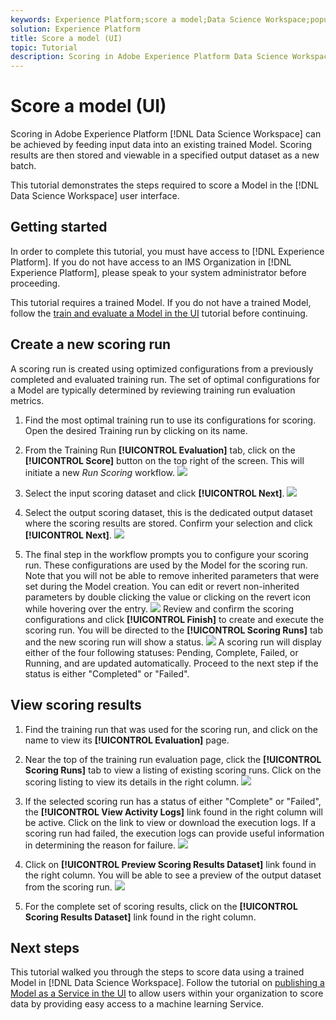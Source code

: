 ```yaml
---
keywords: Experience Platform;score a model;Data Science Workspace;popular topics;ui;scoring run;scoring results
solution: Experience Platform
title: Score a model (UI)
topic: Tutorial
description: Scoring in Adobe Experience Platform Data Science Workspace can be achieved by feeding input data into an existing trained Model. Scoring results are then stored and viewable in a specified output dataset as a new batch. 
---
```


# Score a model (UI)

Scoring in Adobe Experience Platform [!DNL Data Science Workspace] can be achieved by feeding input data into an existing trained Model. Scoring results are then stored and viewable in a specified output dataset as a new batch. 

This tutorial demonstrates the steps required to score a Model in the [!DNL Data Science Workspace] user interface.

## Getting started

In order to complete this tutorial, you must have access to [!DNL Experience Platform]. If you do not have access to an IMS Organization in [!DNL Experience Platform], please speak to your system administrator before proceeding.

This tutorial requires a trained Model. If you do not have a trained Model, follow the [train and evaluate a Model in the UI](./train-evaluate-model-ui.md) tutorial before continuing.

## Create a new scoring run

A scoring run is created using optimized configurations from a previously completed and evaluated training run. The set of optimal configurations for a Model are typically determined by reviewing training run evaluation metrics.

1. Find the most optimal training run to use its configurations for scoring. Open the desired Training run by clicking on its name.

2. From the Training Run **[!UICONTROL Evaluation]** tab, click on the **[!UICONTROL Score]** button on the top right of the screen. This will initiate a new *Run Scoring* workflow.
![](../images/models-recipes/score/training_run_overview.png)

3. Select the input scoring dataset and click **[!UICONTROL Next]**.
![](../images/models-recipes/score/scoring_input.png)

4. Select the output scoring dataset, this is the dedicated output dataset where the scoring results are stored. Confirm your selection and click **[!UICONTROL Next]**.
![](../images/models-recipes/score/scoring_results.png)

5. The final step in the workflow prompts you to configure your scoring run. These configurations are used by the Model for the scoring run.
Note that you will not be able to remove inherited parameters that were set during the Model creation. You can edit or revert non-inherited parameters by double clicking the value or clicking on the revert icon while hovering over the entry. 
![](../images/models-recipes/score/configuration.png) 
Review and confirm the scoring configurations and click **[!UICONTROL Finish]**  to create and execute the scoring run. You will be directed to the **[!UICONTROL Scoring Runs]** tab and the new scoring run will show a status.
![](../images/models-recipes/score/scoring_runs_tab.png)
A scoring run will display either of the four following statuses: Pending, Complete, Failed, or Running, and are updated automatically. Proceed to the next step if the status is either "Completed" or "Failed".

## View scoring results

1. Find the training run that was used for the scoring run, and click on the name to view its **[!UICONTROL Evaluation]** page.

2. Near the top of the training run evaluation page, click the **[!UICONTROL Scoring Runs]** tab to view a listing of existing scoring runs. Click on the scoring listing to view its details in the right column.
![](../images/models-recipes/score/view_details.png)

3. If the selected scoring run has a status of either "Complete" or "Failed", the **[!UICONTROL View Activity Logs]** link found in the right column will be active. Click on the link to view or download the execution logs. If a scoring run had failed, the execution logs can provide useful information in determining the reason for failure.
![](../images/models-recipes/score/activity_logs.png)

4. Click on **[!UICONTROL Preview Scoring Results Dataset]** link found in the right column. You will be able to see a preview of the output dataset from the scoring run.
![](../images/models-recipes/score/preview_results.png)

5. For the complete set of scoring results, click on the **[!UICONTROL Scoring Results Dataset]** link found in the right column.

## Next steps

This tutorial walked you through the steps to score data using a trained Model in [!DNL Data Science Workspace]. Follow the tutorial on [publishing a Model as a Service in the UI](./publish-model-service-ui.md) to allow users within your organization to score data by providing easy access to a machine learning Service.
